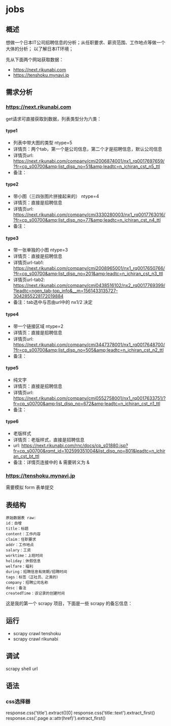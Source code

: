 # jobs

## 概述
想做一个日本IT公司招聘信息的分析；从任职要求、薪资范围、工作地点等做一个大体的分析；
以了解日本IT环境；

先从下面两个网站获取数据：
- https://next.rikunabi.com
- https://tenshoku.mynavi.jp

## 需求分析
### https://next.rikunabi.com
get请求可直接获取到数据，列表类型分为六类：
#### type1
- 列表中带大图的类型 ntype=5
- 详情页：两个tab，第一个是公司信息，第二个才是招聘信息，默认公司信息
- 详情页url: https://next.rikunabi.com/company/cmi2006874001/nx1_rq0017697659/?fr=cp_s00700&amp;list_disp_no=51&amp;leadtc=n_ichiran_cst_n5_ttl
- 备注：
#### type2
- 带小图（三四张图片拼接起来的） ntype=4
- 详情页：直接是招聘信息
- 详情页url: https://next.rikunabi.com/company/cmi3330280003/nx1_rq0017763016/?fr=cp_s00700&amp;list_disp_no=77&amp;leadtc=n_ichiran_cst_n4_ttl
- 备注：
#### type3 
- 带一张单独的小图  ntype=3
- 详情页：直接是招聘信息
- 详情页url-tab1: https://next.rikunabi.com/company/cmi2008965001/nx1_rq0017650766/?fr=cp_s00700&amp;list_disp_no=201&amp;leadtc=n_ichiran_cst_n3_ttl
- 详情页url-tab2: https://next.rikunabi.com/company/cmi0438516102/nx2_rq0017769399/?leadtc=ngen_tab-top_info&__m=1561433135727-3042855228172019884
- 备注：tab选中与否由url中的 nx1/2 决定
#### type4
- 带一个链接区域   ntype=2
- 详情页：直接是招聘信息
- 详情页url: https://next.rikunabi.com/company/cmi3447378001/nx1_rq0017648700/?fr=cp_s00700&amp;list_disp_no=505&amp;leadtc=n_ichiran_cst_n2_ttl
- 备注：
#### type5
- 纯文字
- 详情页：直接是招聘信息
- 详情页url: https://next.rikunabi.com/company/cmi0552758001/nx1_rq0017633751/?fr=cp_s00700&amp;list_disp_no=672&amp;leadtc=n_ichiran_cst_n1_ttl
- 备注：
#### type6
- 老版样式
- 详情页：老版样式，直接是招聘信息
- url: https://next.rikunabi.com/rnc/docs/cp_s01880.jsp?fr=cp_s00700&rqmt_id=102599351004&list_disp_no=801&leadtc=n_ichiran_cst_bt_ttl
- 备注：详情页连接中的 &amp; 需要转义为 &


### https://tenshoku.mynavi.jp
需要模拟 form 表单提交


## 表结构
```
原始数据表 raw:
id：自增
title：标题
content：工作内容
claim：任职要求
addr：工作地点
salary：工资
worktime：上班时间
holiday：休假信息
welfare：福利
during：招聘信息有效期/招聘时间
tags：标签（正社员、之类的）
company：招聘公司名称
desc：备注
createdTime：该记录的创建时间
```





这是我的第一个 scrapy 项目，下面是一些 scrapy 的备忘信息：

## 运行
- scrapy crawl tenshoku
- scrapy crawl rikunabi

## 调试
scrapy shell url

## 语法
### css选择器
response.css('title').extract()[0]
response.css('title::text').extract_first()
response.css('.page a::attr(href)').extract_first()